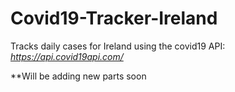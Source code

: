 # Covid19-Tracker-Ireland

Tracks daily cases for Ireland using the covid19 API: _https://api.covid19api.com/_

**Will be adding new parts soon
